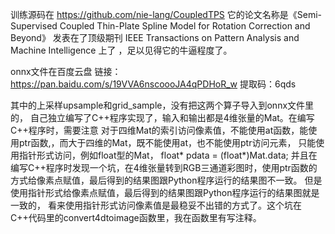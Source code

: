 训练源码在 https://github.com/nie-lang/CoupledTPS 
它的论文名称是《Semi-Supervised Coupled Thin-Plate Spline Model for Rotation Correction and Beyond》
发表在了顶级期刊 IEEE Transactions on Pattern Analysis and Machine Intelligence 上了
，足以见得它的牛逼程度了。

onnx文件在百度云盘 链接：https://pan.baidu.com/s/19VVA6nscoooJA4qPDHoR_w 
提取码：6qds

其中的上采样upsample和grid_sample，没有把这两个算子导入到onnx文件里的，
自己独立编写了C++程序实现了，输入和输出都是4维张量的Mat。在编写C++程序时，需要注意
对于四维Mat的索引访问像素值，不能使用at函数，能使用ptr函数,，而大于四维的Mat，既不能使用at，也不能使用ptr访问元素，
只能使用指针形式访问，例如float型的Mat， float* pdata = (float*)Mat.data;
并且在编写C++程序时发现一个坑，在4维张量转到RGB三通道彩图时，使用ptr函数的方式给像素点赋值，最后得到的结果图跟Python程序运行的结果图不一致。
但是使用指针形式给像素点赋值，最后得到的结果图跟Python程序运行的结果图就是一致的，
看来使用指针形式访问像素值是最稳妥不出错的方式了。这个坑在C++代码里的convert4dtoimage函数里，我在函数里有写注释。
